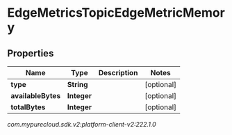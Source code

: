# EdgeMetricsTopicEdgeMetricMemory


## Properties

| Name | Type | Description | Notes |
| ------------ | ------------- | ------------- | ------------- |
| **type** | **String** |  |  [optional] |
| **availableBytes** | **Integer** |  |  [optional] |
| **totalBytes** | **Integer** |  |  [optional] |




_com.mypurecloud.sdk.v2:platform-client-v2:222.1.0_
